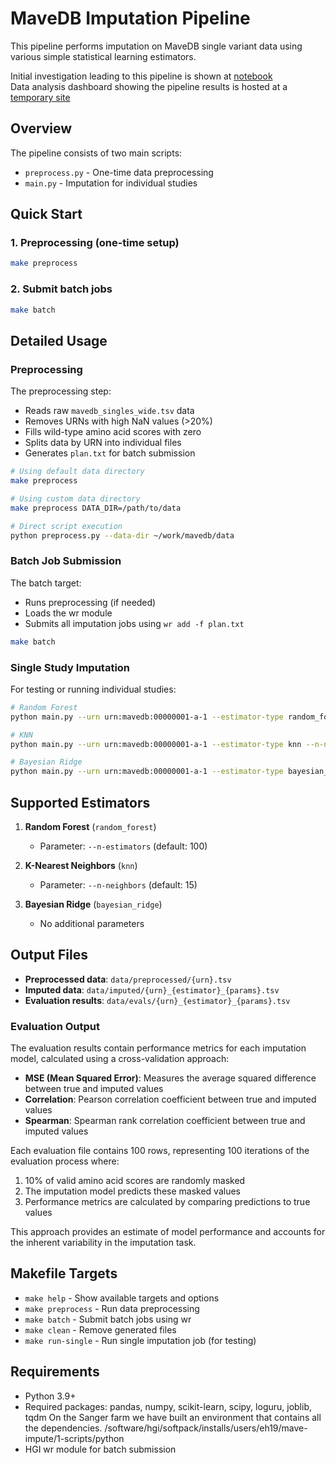 # MaveDB Imputation Pipeline

This pipeline performs imputation on MaveDB single variant data using various simple statistical learning estimators.

Initial investigation leading to this pipeline is shown at [notebook](https://github.com/allydunham/xai_hackathon2024/blob/sklearn-imputation/mavedb-imputation.ipynb)  
Data analysis dashboard showing the pipeline results is hosted at a [temporary site](http://jira-report.hgi.sanger.ac.uk:8050/)

## Overview

The pipeline consists of two main scripts:
- `preprocess.py` - One-time data preprocessing
- `main.py` - Imputation for individual studies

## Quick Start

### 1. Preprocessing (one-time setup)
```bash
make preprocess
```

### 2. Submit batch jobs
```bash
make batch
```

## Detailed Usage

### Preprocessing
The preprocessing step:
- Reads raw `mavedb_singles_wide.tsv` data
- Removes URNs with high NaN values (>20%)
- Fills wild-type amino acid scores with zero
- Splits data by URN into individual files
- Generates `plan.txt` for batch submission

```bash
# Using default data directory
make preprocess

# Using custom data directory
make preprocess DATA_DIR=/path/to/data

# Direct script execution
python preprocess.py --data-dir ~/work/mavedb/data
```

### Batch Job Submission
The batch target:
- Runs preprocessing (if needed)
- Loads the wr module
- Submits all imputation jobs using `wr add -f plan.txt`

```bash
make batch
```

### Single Study Imputation
For testing or running individual studies:

```bash
# Random Forest
python main.py --urn urn:mavedb:00000001-a-1 --estimator-type random_forest --n-estimators 100

# KNN
python main.py --urn urn:mavedb:00000001-a-1 --estimator-type knn --n-neighbors 15

# Bayesian Ridge
python main.py --urn urn:mavedb:00000001-a-1 --estimator-type bayesian_ridge
```

## Supported Estimators

1. **Random Forest** (`random_forest`)
   - Parameter: `--n-estimators` (default: 100)

2. **K-Nearest Neighbors** (`knn`)
   - Parameter: `--n-neighbors` (default: 15)

3. **Bayesian Ridge** (`bayesian_ridge`)
   - No additional parameters

## Output Files

- **Preprocessed data**: `data/preprocessed/{urn}.tsv`
- **Imputed data**: `data/imputed/{urn}_{estimator}_{params}.tsv`
- **Evaluation results**: `data/evals/{urn}_{estimator}_{params}.tsv`

### Evaluation Output

The evaluation results contain performance metrics for each imputation model, calculated using a cross-validation approach:

- **MSE (Mean Squared Error)**: Measures the average squared difference between true and imputed values
- **Correlation**: Pearson correlation coefficient between true and imputed values
- **Spearman**: Spearman rank correlation coefficient between true and imputed values

Each evaluation file contains 100 rows, representing 100 iterations of the evaluation process where:
1. 10% of valid amino acid scores are randomly masked
2. The imputation model predicts these masked values
3. Performance metrics are calculated by comparing predictions to true values

This approach provides an estimate of model performance and accounts for the inherent variability in the imputation task.

## Makefile Targets

- `make help` - Show available targets and options
- `make preprocess` - Run data preprocessing
- `make batch` - Submit batch jobs using wr
- `make clean` - Remove generated files
- `make run-single` - Run single imputation job (for testing)

## Requirements

- Python 3.9+
- Required packages: pandas, numpy, scikit-learn, scipy, loguru, joblib, tqdm
    On the Sanger farm we have built an environment that contains all the dependencies. 
    /software/hgi/softpack/installs/users/eh19/mave-impute/1-scripts/python
- HGI wr module for batch submission 